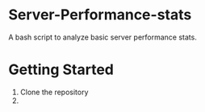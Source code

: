 # Server-Performance-stats

A bash script to analyze basic server performance stats.

# Getting Started

1. Clone the repository
2. 

